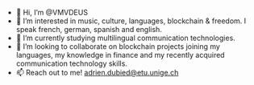 - 👋 Hi, I’m @VMVDEUS
- 👀 I’m interested in music, culture, languages, blockchain & freedom. I speak french, german, spanish and english.
- 🌱 I’m currently studying multilingual communication technologies.
- 💞️ I’m looking to collaborate on blockchain projects joining my languages, my knowledge in finance and my recently acquired communication technology skills.
- 📫 Reach out to me! [adrien.dubied@etu.unige.ch](adrien.dubied@etu.unige.ch)

<!---
VMVDEUS/VMVDEUS is a ✨ special ✨ repository because its `README.md` (this file) appears on your GitHub profile.
You can click the Preview link to take a look at your changes.
--->
